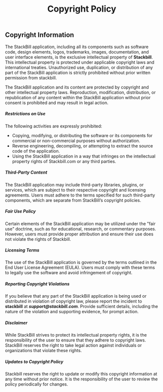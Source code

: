 ﻿---
title: Copyright Policy
sidebar_label: Copyright Policy
sidebar_position: 2
---

## Copyright Information

The StackBill application, including all its components such as software code, design elements, logos, trademarks, images, documentation, and user interface elements, is the exclusive intellectual property of **Stackbill**. This intellectual property is protected under applicable copyright laws and international treaties. Unauthorized use, duplication, or distribution of any part of the StackBill application is strictly prohibited without prior written permission from stackbill.

The StackBill application and its content are protected by copyright and other intellectual property laws. Reproduction, modification, distribution, or republication of any content within the StackBill application without prior consent is prohibited and may result in legal action.

##### Restrictions on Use  

The following activities are expressly prohibited:

-   Copying, modifying, or distributing the software or its components for commercial or non-commercial purposes without authorization.
-   Reverse engineering, decompiling, or attempting to extract the source code of the application.
-   Using the StackBill application in a way that infringes on the intellectual property rights of Stackbill.com or any third parties.

##### Third-Party Content

The StackBill application may include third-party libraries, plugins, or services, which are subject to their respective copyright and licensing agreements. Users must adhere to the terms specified for such third-party components, which are separate from StackBill’s copyright policies.

##### Fair Use Policy
Certain elements of the StackBill application may be utilized under the "fair use" doctrine, such as for educational, research, or commentary purposes. However, users must provide proper attribution and ensure their use does not violate the rights of Stackbill.

##### Licensing Terms

The use of the StackBill application is governed by the terms outlined in the End User License Agreement (EULA). Users must comply with these terms to legally use the software and avoid infringement of copyright.

##### Reporting Copyright Violations

If you believe that any part of the StackBill application is being used or distributed in violation of copyright law, please report the incident to **stackbill** at **_support@stackbill.com_**. Provide sufficient details, including the nature of the violation and supporting evidence, for prompt action.

##### Disclaimer

While StackBill strives to protect its intellectual property rights, it is the responsibility of the user to ensure that they adhere to copyright laws. StackBill reserves the right to take legal action against individuals or organizations that violate these rights.

##### Updates to Copyright Policy

Stackbill reserves the right to update or modify this copyright information at any time without prior notice. It is the responsibility of the user to review the policy periodically for changes.
